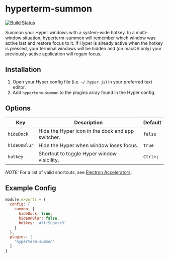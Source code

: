 # hyperterm-summon
[![Build Status](https://travis-ci.org/soutar/hyperterm-summon.svg?branch=master)](https://travis-ci.org/soutar/hyperterm-summon)

Summon your Hyper windows with a system-wide hotkey. In a multi-window situation, hyperterm-summon will remember which window was active last and restore focus to it. If Hyper is already active when the hotkey is pressed, your terminal windows will be hidden and (on macOS only) your previously-active application will regain focus.

## Installation
1. Open your Hyper config file (i.e. `~/.hyper.js`) in your preferred text editor.
1. Add `hyperterm-summon` to the plugins array found in the Hyper config.

## Options
| Key          | Description                                       | Default  |
| ---          | -----------                                       | -------  |
| `hideDock`   | Hide the Hyper icon in the dock and app switcher. | `false`  |
| `hideOnBlur` | Hide the Hyper when window loses focus.           | `true`   |
| `hotkey`     | Shortcut to toggle Hyper window visibility.       | `Ctrl+;` |

*NOTE:* For a list of valid shortcuts, see [Electron Accelerators](https://github.com/electron/electron/blob/master/docs/api/accelerator.md).

## Example Config
```js
module.exports = {
  config: {
    summon: {
      hideDock: true,
      hideOnBlur: false,
      hotkey: 'Alt+Super+O'
    }
  },
  plugins: [
    'hyperterm-summon'
  ]
}
```
